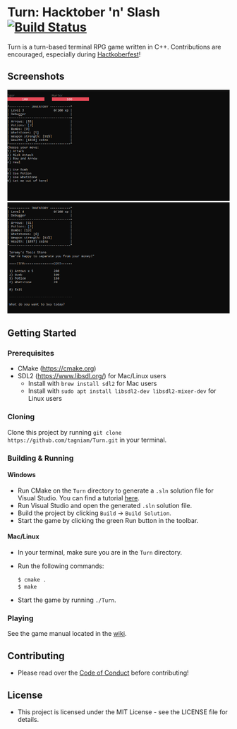 # Turn: Hacktober 'n' Slash [![Build Status](https://travis-ci.org/tagniam/Turn.svg?branch=master)](https://travis-ci.org/tagniam/Turn)
Turn is a turn-based terminal RPG game written in C++. Contributions are encouraged, especially during [Hactkoberfest](https://hacktoberfest.digitalocean.com/)!

## Screenshots

![Battle screen](screenshots/battle.gif)
![Menu screen](screenshots/store.gif)

## Getting Started
### Prerequisites
* CMake (https://cmake.org)
* SDL2 (https://www.libsdl.org/) for Mac/Linux users
  * Install with `brew install sdl2` for Mac users
  * Install with `sudo apt install libsdl2-dev libsdl2-mixer-dev` for Linux users

### Cloning
Clone this project by running `git clone https://github.com/tagniam/Turn.git` in your terminal.

### Building & Running
#### Windows
* Run CMake on the `Turn` directory to generate a `.sln` solution file for Visual Studio. You can find a tutorial [here](https://cmake.org/runningcmake/).
* Run Visual Studio and open the generated `.sln` solution file.
* Build the project by clicking `Build` -> `Build Solution`.
* Start the game by clicking the green Run button in the toolbar.

#### Mac/Linux
* In your terminal, make sure you are in the `Turn` directory.
* Run the following commands:

    ```shell
    $ cmake .
    $ make
    ```
* Start the game by running `./Turn`.

### Playing
See the game manual located in the [wiki](https://github.com/tagniam/Turn/wiki).

## Contributing
* Please read over the [Code of Conduct](https://github.com/tagniam/Turn/blob/master/CODE_OF_CONDUCT.md) before contributing!

## License
* This project is licensed under the MIT License - see the LICENSE file for details.

